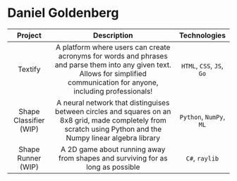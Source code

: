 # Daniel Goldenberg

| Project                | Description  | Technologies |
| :-----------:          | :----------: | :----------: |
| Textify                | A platform where users can create acronyms for words and phrases and parse them into any given text. Allows for simplified communication for anyone, including professionals! | `HTML`, `CSS`, `JS`, `Go` |
| Shape Classifier (WIP) | A neural network that distinguises between circles and squares on an 8x8 grid, made completely from scratch using Python and the Numpy linear algebra library | `Python`, `NumPy`, `ML` |
| Shape Runner (WIP)     | A 2D game about running away from shapes and surviving for as long as possible | `C#`, `raylib` |

